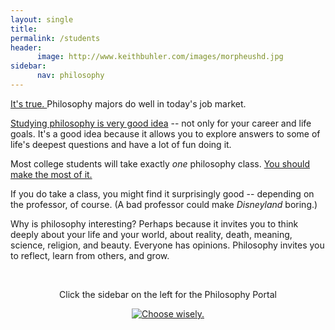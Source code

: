 ```yaml
---
layout: single
title: 
permalink: /students
header:
      image: http://www.keithbuhler.com/images/morpheushd.jpg
sidebar: 
      nav: philosophy
--- 
```




<a target="_blank" href="http://fivethirtyeight.com/features/philosophers-dont-get-much-respect-but-their-earnings-dont-suck/"> It's true. </a> Philosophy majors do well in today's job market. 

[Studying philosophy is very good idea](/philosophy-3-major) -- not only for your career and life goals. It's a good idea because it allows you to explore answers to some of life's deepest questions and have a lot of fun doing it.

Most college students will take exactly *one* philosophy class. [You should make the most of it.](/philosophy) 

If you do take a class, you might find it surprisingly good -- depending on the professor, of course. (A bad professor could make *Disneyland* boring.) 

Why is philosophy interesting? Perhaps because it invites you to think deeply about your life and your world, about reality, death, meaning, science, religion, and beauty. Everyone has opinions. Philosophy invites you to reflect, learn from others, and grow. 

<br>

<center>

Click the sidebar on the left for the Philosophy Portal

<a target="_blank" href="/philosophyportal-splash">  <img src="https://media.giphy.com/media/XG1TkmiJVuyJi/giphy.gif" alt="Choose wisely."></a>

</center>

<br>